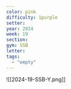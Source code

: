 ```yaml
---
color: pink
difficulty: 1purple
setter:
year: 2024
week: 19
section:
gym: SSB
letter:
tags: 
  - "empty"
---
```


![[2024-19-SSB-Y.png]]